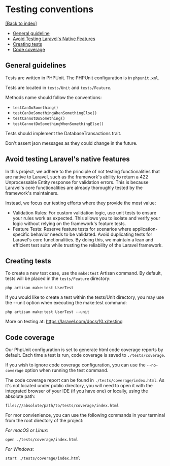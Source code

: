 # Testing conventions
[[Back to index]](./coding-guidelines.md)

- [General guideline](#general-guidelines)
- [Avoid Testing Laravel's Native Features](#avoid-testing-laravels-native-features)
- [Creating tests](#creating-tests)
- [Code coverage](#code-coverage)

## General guidelines

Tests are written in PHPUnit. The PHPUnit configuration is in `phpunit.xml`.

Tests are located in `tests/Unit` and `tests/Feature`.

Methods name should follow the conventions:
- `testCanDoSomething()`
- `testCanDoSomethingWhenSomethingElse()`
- `testCannotDoSomething()`
- `testCannotDoSomethingWhenSomethingElse()`

Tests should implement the DatabaseTransactions trait.

Don't assert json messages as they could change in the future.

## Avoid testing Laravel's native features

In this project, we adhere to the principle of not testing functionalities that are native to Laravel, such as the framework's ability to return a 422 Unprocessable Entity response for validation errors. This is because Laravel's core functionalities are already thoroughly tested by the framework's maintainers.

Instead, we focus our testing efforts where they provide the most value:

- Validation Rules: For custom validation logic, use unit tests to ensure your rules work as expected. This allows you to isolate and verify your logic without relying on the framework's feature tests.
- Feature Tests: Reserve feature tests for scenarios where application-specific behavior needs to be validated. Avoid duplicating tests for Laravel's core functionalities.
By doing this, we maintain a lean and efficient test suite while trusting the reliability of the Laravel framework.

## Creating tests

To create a new test case, use the `make:test` Artisan command. By default, tests will be placed in the `tests/Feature` directory:

```
php artisan make:test UserTest
```
If you would like to create a test within the tests/Unit directory, you may use the --unit option when executing the make:test command:

```
php artisan make:test UserTest --unit
```
More on testing at: https://laravel.com/docs/10.x/testing

## Code coverage

Our PhpUnit configuration is set to generate html code coverage reports by default.
Each time a test is run, code coverage is saved to `./tests/coverage`.

If you wish to ignore code coverage configuration, you can use the `--no-coverage` option when running the test command.

The code coverage report can be found in `./tests/coverage/index.html`. As it's not located under public directory, you will need to open it with the integrated browser of your IDE (if you have one) or locally, using the absolute path:

`file:///absolute/path/to/tests/coverage/index.html`

For mor convienience, you can use the following commands in your terminal from the root directory of the project:

_For macOS or Linux:_
```
open ./tests/coverage/index.html
```

_For Windows:_
```
start ./tests/coverage/index.html
```
